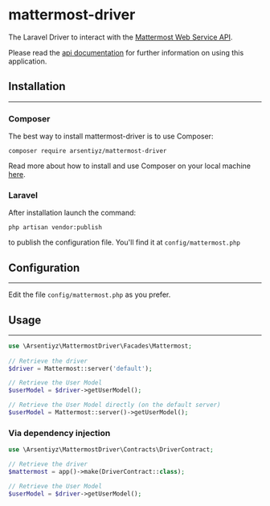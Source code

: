 # mattermost-driver

The Laravel Driver to interact with the [Mattermost Web Service API](https://about.mattermost.com/).

Please read the [api documentation](https://api.mattermost.com/) for further information on using this application.

## Installation

---

### Composer

The best way to install mattermost-driver is to use Composer:

```shell
composer require arsentiyz/mattermost-driver
```

Read more about how to install and use Composer on your local machine [here](https://getcomposer.org/doc/00-intro.md#installation-linux-unix-osx).

### Laravel

After installation launch the command:

```shell
php artisan vendor:publish
```

to publish the configuration file. You'll find it at `config/mattermost.php`

## Configuration

---

Edit the file `config/mattermost.php` as you prefer.

## Usage

---

```php
use \Arsentiyz\MattermostDriver\Facades\Mattermost;
 
// Retrieve the driver
$driver = Mattermost::server('default');

// Retrieve the User Model
$userModel = $driver->getUserModel();

// Retrieve the User Model directly (on the default server)
$userModel = Mattermost::server()->getUserModel();
```

### Via dependency injection

```php
use \Arsentiyz\MattermostDriver\Contracts\DriverContract;

// Retrieve the driver
$mattermost = app()->make(DriverContract::class);

// Retrieve the User Model
$userModel = $driver->getUserModel();
```
